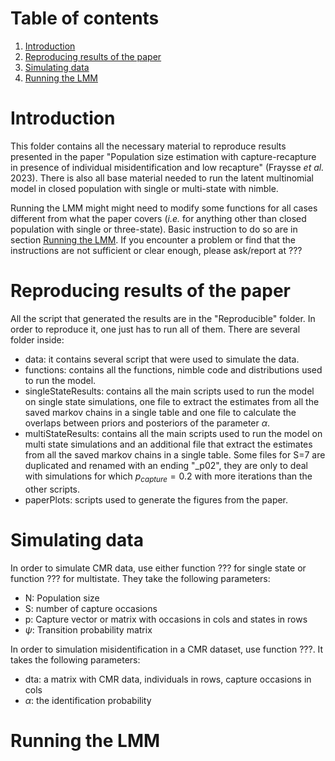 
# Table of contents

1. [Introduction](#introduction)
2. [Reproducing results of the paper](#reproduce)
3. [Simulating data](#simulation)
4. [Running the LMM](#runLMM)


# Introduction <a name="introduction"></a>

This folder contains all the necessary material to reproduce results presented in the paper "Population size estimation with capture-recapture in presence of individual misidentification and low recapture" (Fraysse *et al.* 2023).
There is also all base material needed to run the latent multinomial model in closed population with single or multi-state with nimble. 

Running the LMM might might need to modify some functions for all cases different from what the paper covers (*i.e.* for anything other than closed population with single or three-state). Basic instruction to do so are in section [Running the LMM](#runLMM). If you encounter a problem or find that the instructions are not sufficient or clear enough, please ask/report at ???


# Reproducing results of the paper  <a name="reproduce"></a>

All the script that generated the results are in the "Reproducible" folder. In order to reproduce it, one just has to run all of them. There are several folder inside:

* data: it contains several script that were used to simulate the data.
* functions: contains all the functions, nimble code and distributions used to run the model. 
* singleStateResults: contains all the main scripts used to run the model on single state simulations, one file to extract the estimates from all the saved markov chains in a single table and one file to calculate the overlaps between priors and posteriors of the parameter $\alpha$.
* multiStateResults: contains all the main scripts used to run the model on multi state simulations and an additional file that extract the estimates from all the saved markov chains in a single table. Some files for S=7 are duplicated and renamed with an ending "_p02", they are only to deal with simulations for which $p_{capture} = 0.2$ with more iterations than the other scripts.
* paperPlots: scripts used to generate the figures from the paper.


# Simulating data <a name="simulation"></a>

In order to simulate CMR data, use either function ??? for single state or function ??? for multistate. They take the following parameters:

* N: Population size
* S: number of capture occasions
* p: Capture vector or matrix with occasions in cols and states in rows
* $\psi$: Transition probability matrix

In order to simulation misidentification in a CMR dataset, use function ???. It takes the following parameters:

* dta: a matrix with CMR data, individuals in rows, capture occasions in cols
* $\alpha$: the identification probability


# Running the LMM  <a name="runLMM"></a>



